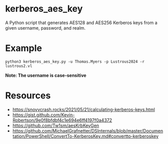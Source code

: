 # kerberos_aes_key
A Python script that generates AES128 and AES256 Kerberos keys from a given username, password, and realm.
# Example
```
python3 kerberos_aes_key.py -u Thomas.Myers -p Lustrous2024 -r lustrous2.vl 
```
**Note: The username is case-sensitive**
# Resources
- https://snovvcrash.rocks/2021/05/21/calculating-kerberos-keys.html
- https://gist.github.com/Kevin-Robertson/9e0f8bfdbf4c1e694e6ff4197f0a4372
- https://github.com/Tw1sm/aesKrbKeyGen
- https://github.com/MichaelGrafnetter/DSInternals/blob/master/Documentation/PowerShell/ConvertTo-KerberosKey.md#convertto-kerberoskey
